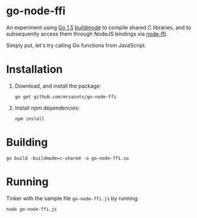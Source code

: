 # go-node-ffi

An experiment using [Go 1.5](https://blog.golang.org/go1.5) [buildmode](https://golang.org/s/execmodes) to compile shared C libraries, and to subsequently access them through NodeJS bindings via [node-ffi](https://github.com/node-ffi/node-ffi).

Simply put, let's try calling Go functions from JavaScript.


# Installation

1. Download, and install the package:

    ```shell
    go get github.com/mrsaints/go-node-ffi
    ```

2. Install npm dependencies:

    ```shell
    npm install
    ```


# Building

```shell
go build -buildmode=c-shared -o go-node-ffi.so
```


# Running

Tinker with the sample file `go-node-ffi.js` by running:

```shell
node go-node-ffi.js
```